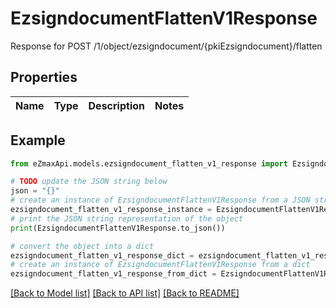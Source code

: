 # EzsigndocumentFlattenV1Response

Response for POST /1/object/ezsigndocument/{pkiEzsigndocument}/flatten

## Properties

Name | Type | Description | Notes
------------ | ------------- | ------------- | -------------

## Example

```python
from eZmaxApi.models.ezsigndocument_flatten_v1_response import EzsigndocumentFlattenV1Response

# TODO update the JSON string below
json = "{}"
# create an instance of EzsigndocumentFlattenV1Response from a JSON string
ezsigndocument_flatten_v1_response_instance = EzsigndocumentFlattenV1Response.from_json(json)
# print the JSON string representation of the object
print(EzsigndocumentFlattenV1Response.to_json())

# convert the object into a dict
ezsigndocument_flatten_v1_response_dict = ezsigndocument_flatten_v1_response_instance.to_dict()
# create an instance of EzsigndocumentFlattenV1Response from a dict
ezsigndocument_flatten_v1_response_from_dict = EzsigndocumentFlattenV1Response.from_dict(ezsigndocument_flatten_v1_response_dict)
```
[[Back to Model list]](../README.md#documentation-for-models) [[Back to API list]](../README.md#documentation-for-api-endpoints) [[Back to README]](../README.md)



